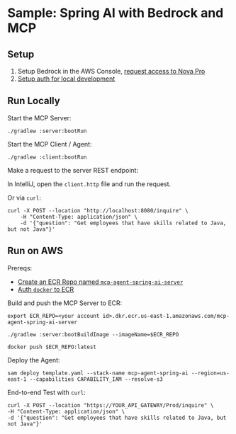 # Sample: Spring AI with Bedrock and MCP

## Setup

1. Setup Bedrock in the AWS Console, [request access to Nova Pro](https://us-east-1.console.aws.amazon.com/bedrock/home?region=us-east-1#/modelaccess)
1. [Setup auth for local development](https://docs.aws.amazon.com/cli/v1/userguide/cli-chap-authentication.html)

## Run Locally

Start the MCP Server:
```
./gradlew :server:bootRun
```

Start the MCP Client / Agent:
```
./gradlew :client:bootRun
```

Make a request to the server REST endpoint:

In IntelliJ, open the `client.http` file and run the request.

Or via `curl`:
```
curl -X POST --location "http://localhost:8080/inquire" \
    -H "Content-Type: application/json" \
    -d '{"question": "Get employees that have skills related to Java, but not Java"}'
```

## Run on AWS

Prereqs:
- [Create an ECR Repo named `mcp-agent-spring-ai-server`](https://us-east-1.console.aws.amazon.com/ecr/private-registry/repositories/create?region=us-east-1)
- [Auth `docker` to ECR](https://docs.aws.amazon.com/AmazonECR/latest/userguide/registry_auth.html)

Build and push the MCP Server to ECR:
```
export ECR_REPO=<your account id>.dkr.ecr.us-east-1.amazonaws.com/mcp-agent-spring-ai-server

./gradlew :server:bootBuildImage --imageName=$ECR_REPO

docker push $ECR_REPO:latest
```

Deploy the Agent:
```
sam deploy template.yaml --stack-name mcp-agent-spring-ai --region=us-east-1 --capabilities CAPABILITY_IAM --resolve-s3
```

End-to-end Test with `curl`:
```
curl -X POST --location "https://YOUR_API_GATEWAY/Prod/inquire" \
-H "Content-Type: application/json" \
-d '{"question": "Get employees that have skills related to Java, but not Java"}'
```
